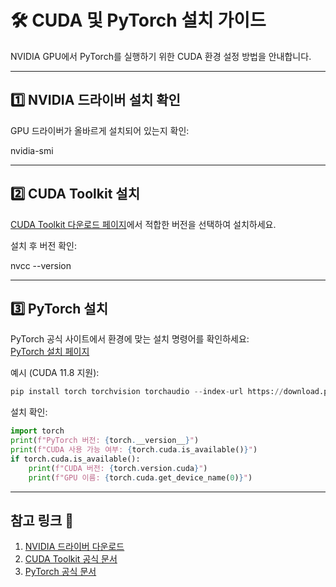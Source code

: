 # 🛠️ CUDA 및 PyTorch 설치 가이드

NVIDIA GPU에서 PyTorch를 실행하기 위한 CUDA 환경 설정 방법을 안내합니다.

---

## 1️⃣ NVIDIA 드라이버 설치 확인

GPU 드라이버가 올바르게 설치되어 있는지 확인:

nvidia-smi

---

## 2️⃣ CUDA Toolkit 설치

[CUDA Toolkit 다운로드 페이지](https://developer.nvidia.com/cuda-toolkit)에서 적합한 버전을 선택하여 설치하세요.

설치 후 버전 확인:

nvcc --version

---

## 3️⃣ PyTorch 설치

PyTorch 공식 사이트에서 환경에 맞는 설치 명령어를 확인하세요:  
[PyTorch 설치 페이지](https://pytorch.org/get-started/locally/)

예시 (CUDA 11.8 지원):
```python
pip install torch torchvision torchaudio --index-url https://download.pytorch.org/whl/cu118
```

설치 확인:

```python
import torch
print(f"PyTorch 버전: {torch.__version__}")
print(f"CUDA 사용 가능 여부: {torch.cuda.is_available()}")
if torch.cuda.is_available():
    print(f"CUDA 버전: {torch.version.cuda}")
    print(f"GPU 이름: {torch.cuda.get_device_name(0)}")
```

---

## 참고 링크 🔗

1. [NVIDIA 드라이버 다운로드](https://www.nvidia.com/Download/index.aspx)  
2. [CUDA Toolkit 공식 문서](https://docs.nvidia.com/cuda/)  
3. [PyTorch 공식 문서](https://pytorch.org/docs/)
